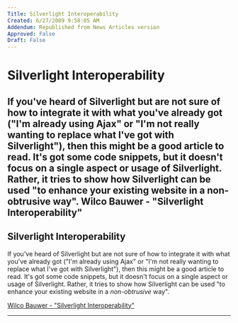 ```yaml
---
Title: Silverlight Interoperability
Created: 6/27/2009 9:58:05 AM
Addendum: Republished from News Articles version
Approved: False
Draft: False
---
```

# Silverlight Interoperability
If you've heard of Silverlight but are not sure of how to integrate it with what you've already got ("I'm already using Ajax" or "I'm not really wanting to replace what I've got with Silverlight"), then this might be a good article to read. It's got some code snippets, but it doesn't focus on a single aspect or usage of Silverlight. Rather, it tries to show how Silverlight can be used "to enhance your existing website in a non-obtrusive way".  Wilco Bauwer - "Silverlight Interoperability"
---

## Silverlight Interoperability


If you've heard of Silverlight but are not sure of how to integrate it with what you've already got ("I'm already using Ajax" or "I'm not really wanting to replace what I've got with Silverlight"), then this might be a good article to read. It's got some code snippets, but it doesn't focus on a single aspect or usage of Silverlight. Rather, it tries to show how Silverlight can be used "to enhance your existing website in a *non-obtrusive* way".



[Wilco Bauwer - "Silverlight Interoperability"](http://wilcob.com/Wilco/News/silverlight-interoperability.aspx)





---

